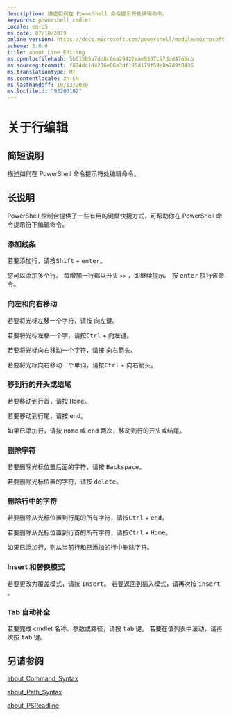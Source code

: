 ```yaml
---
description: 描述如何在 PowerShell 命令提示符处编辑命令。
keywords: powershell,cmdlet
Locale: en-US
ms.date: 07/10/2019
online version: https://docs.microsoft.com/powershell/module/microsoft.powershell.core/about/about_line_editing?view=powershell-5.1&WT.mc_id=ps-gethelp
schema: 2.0.0
title: about_Line_Editing
ms.openlocfilehash: 5bf1505a7dd8c6ea29422eae9307c97ddd4765cb
ms.sourcegitcommit: f874dc1d4236e06a3df195d179f59e0a7d9f8436
ms.translationtype: MT
ms.contentlocale: zh-CN
ms.lasthandoff: 10/13/2020
ms.locfileid: "93200102"
---
```

# <a name="about-line-editing"></a>关于行编辑

## <a name="short-description"></a>简短说明

描述如何在 PowerShell 命令提示符处编辑命令。

## <a name="long-description"></a>长说明

PowerShell 控制台提供了一些有用的键盘快捷方式，可帮助你在 PowerShell 命令提示符下编辑命令。

### <a name="add-a-line"></a>添加线条

若要添加行，请按<kbd>Shift</kbd> + <kbd>enter</kbd>。

您可以添加多个行。 每增加一行都以开头 `>>` ，即继续提示。 按 <kbd>enter</kbd> 执行该命令。

### <a name="move-left-and-right"></a>向左和向右移动

若要将光标左移一个字符，请按 <kbd>向左键</kbd>。

若要将光标左移一个字，请按<kbd>Ctrl</kbd> + <kbd>向左键</kbd>。

若要将光标向右移动一个字符，请按 <kbd>向右箭头</kbd>。

若要将光标向右移动一个单词，请按<kbd>Ctrl</kbd> + <kbd>向右箭头</kbd>。

### <a name="move-to-a-lines-beginning-or-end"></a>移到行的开头或结尾

若要移动到行首，请按 <kbd>Home</kbd>。

若要移动到行尾，请按 <kbd>end</kbd>。

如果已添加行，请按 <kbd>Home</kbd> 或 <kbd>end</kbd> 两次，移动到行的开头或结尾。

### <a name="delete-characters"></a>删除字符

若要删除光标位置后面的字符，请按 <kbd>Backspace</kbd>。

若要删除光标位置的字符，请按 <kbd>delete</kbd>。

### <a name="delete-characters-from-a-line"></a>删除行中的字符

若要删除从光标位置到行尾的所有字符，请按<kbd>Ctrl</kbd> + <kbd>end</kbd>。

若要删除从光标位置到行首的所有字符，请按<kbd>Ctrl</kbd> + <kbd>Home</kbd>。

如果已添加行，则从当前行和已添加的行中删除字符。

### <a name="insert-and-overstrike-mode"></a>Insert 和替换模式

若要更改为覆盖模式，请按 <kbd>Insert</kbd>。 若要返回到插入模式，请再次按 <kbd>insert</kbd> 。

### <a name="tab-completion"></a>Tab 自动补全

若要完成 cmdlet 名称、参数或路径，请按 <kbd>tab</kbd> 键。 若要在值列表中滚动，请再次按 <kbd>tab</kbd> 键。

## <a name="see-also"></a>另请参阅

[about_Command_Syntax](about_Command_Syntax.md)

[about_Path_Syntax](about_Path_Syntax.md)

[about_PSReadline](../../PSReadline/About/about_PSReadline.md)
